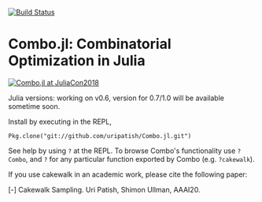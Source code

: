 [![Build Status](https://travis-ci.org/uripatish/Combo.jl.svg?branch=master)](https://travis-ci.org/uripatish/Combo.jl)

# Combo.jl: Combinatorial Optimization in Julia

[![Combo.jl at JuliaCon2018](http://img.youtube.com/vi/DIlAiUyFfYA/0.jpg)](http://www.youtube.com/watch?v=DIlAiUyFfYA)

Julia versions: working on v0.6, version for 0.7/1.0 will be available sometime soon. 

Install by executing in the REPL,

`Pkg.clone("git://github.com/uripatish/Combo.jl.git")` 

See help by using `?` at the REPL. To browse Combo's functionality use `?Combo`, and `?` for any particular function exported by Combo (e.g. `?cakewalk`). 

If you use cakewalk in an academic work, please cite the following paper:

[-] Cakewalk Sampling. Uri Patish, Shimon Ullman, AAAI20.
